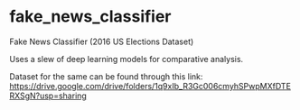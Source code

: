 # fake_news_classifier
Fake News Classifier (2016 US Elections Dataset)

Uses a slew of deep learning models for comparative analysis.

Dataset for the same can be found through this link: https://drive.google.com/drive/folders/1q9xIb_R3Gc006cmyhSPwpMXfDTERXSgN?usp=sharing
